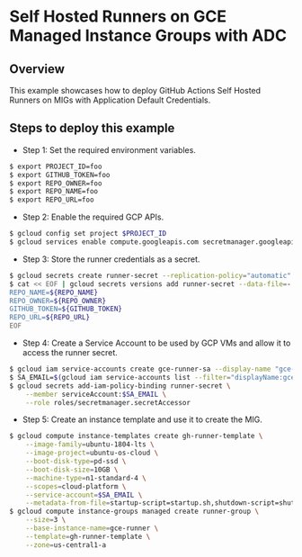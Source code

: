 # Self Hosted Runners on GCE Managed Instance Groups with ADC

## Overview

This example showcases how to deploy GitHub Actions Self Hosted Runners on MIGs with Application Default Credentials.

## Steps to deploy this example

- Step 1: Set the required environment variables.

```sh
$ export PROJECT_ID=foo
$ export GITHUB_TOKEN=foo
$ export REPO_OWNER=foo
$ export REPO_NAME=foo
$ export REPO_URL=foo
```

- Step 2: Enable the required GCP APIs.

```sh
$ gcloud config set project $PROJECT_ID
$ gcloud services enable compute.googleapis.com secretmanager.googleapis.com
```

- Step 3: Store the runner credentials as a secret.

```sh
$ gcloud secrets create runner-secret --replication-policy="automatic"
$ cat << EOF | gcloud secrets versions add runner-secret --data-file=-
REPO_NAME=${REPO_NAME}
REPO_OWNER=${REPO_OWNER}
GITHUB_TOKEN=${GITHUB_TOKEN}
REPO_URL=${REPO_URL}
EOF
```

- Step 4: Create a Service Account to be used by GCP VMs and allow it to access the runner secret.

```sh
$ gcloud iam service-accounts create gce-runner-sa --display-name "gce-runner-sa"
$ SA_EMAIL=$(gcloud iam service-accounts list --filter="displayName:gce-runner-sa" --format='value(email)')
$ gcloud secrets add-iam-policy-binding runner-secret \
    --member serviceAccount:$SA_EMAIL \
    --role roles/secretmanager.secretAccessor
```

- Step 5: Create an instance template and use it to create the MIG.

```sh
$ gcloud compute instance-templates create gh-runner-template \
    --image-family=ubuntu-1804-lts \
    --image-project=ubuntu-os-cloud \
    --boot-disk-type=pd-ssd \
    --boot-disk-size=10GB \
    --machine-type=n1-standard-4 \
    --scopes=cloud-platform \
    --service-account=$SA_EMAIL \
    --metadata-from-file=startup-script=startup.sh,shutdown-script=shutdown.sh
$ gcloud compute instance-groups managed create runner-group \
    --size=3 \
    --base-instance-name=gce-runner \
    --template=gh-runner-template \
    --zone=us-central1-a
```
